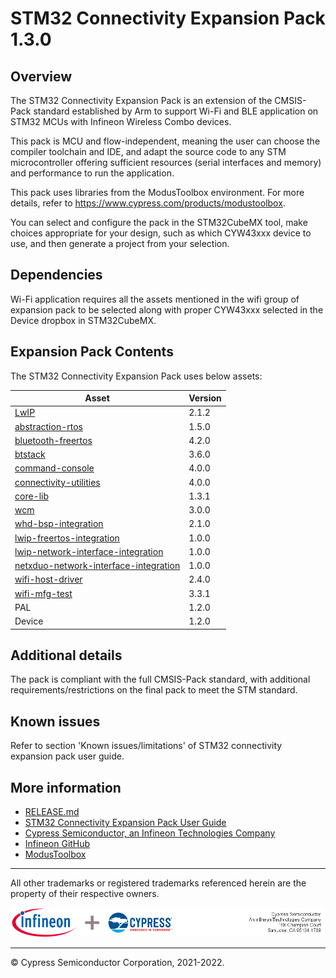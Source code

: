 # STM32 Connectivity Expansion Pack 1.3.0

## Overview
The STM32 Connectivity Expansion Pack is an extension of the CMSIS-Pack standard established by Arm
to support Wi-Fi and BLE application on STM32 MCUs with Infineon Wireless Combo devices.

This pack is MCU and flow-independent, meaning the user can choose the compiler toolchain and IDE,
and adapt the source code to any STM microcontroller offering sufficient resources (serial
interfaces and memory) and performance to run the application.

This pack uses libraries from the ModusToolbox environment. For more details, refer to
https://www.cypress.com/products/modustoolbox.

You can select and configure the pack in the STM32CubeMX tool, make choices appropriate for your
design, such as which CYW43xxx device to use, and then generate a project from your selection.

## Dependencies
Wi-Fi application requires all the assets mentioned in the wifi group of expansion pack to be
selected along with proper CYW43xxx selected in the Device dropbox in STM32CubeMX.

## Expansion Pack Contents
The STM32 Connectivity Expansion Pack uses below assets:

|  Asset                                                                                                     | Version |
| ---------------------------------------------------------------------------------------------------------- | ------- |
| [LwIP](https://git.savannah.nongnu.org/cgit/lwip.git)                                                      |  2.1.2  |
| [abstraction-rtos](https://github.com/Infineon/abstraction-rtos)                                           |  1.5.0  |
| [bluetooth-freertos](https://github.com/Infineon/btstack-integration)                                      |  4.2.0  |
| [btstack](https://github.com/Infineon/btstack)                                                             |  3.6.0  |
| [command-console](https://github.com/Infineon/command-console)                                             |  4.0.0  |
| [connectivity-utilities](https://github.com/Infineon/connectivity-utilities)                               |  4.0.0  |
| [core-lib](https://github.com/Infineon/core-lib)                                                           |  1.3.1  |
| [wcm](https://github.com/Infineon/wifi-connection-manager)                                                 |  3.0.0  |
| [whd-bsp-integration](https://github.com/Infineon/whd-bsp-integration)                                     |  2.1.0  |
| [lwip-freertos-integration](https://github.com/Infineon/lwip-freertos-integration)                         |  1.0.0  |
| [lwip-network-interface-integration](https://github.com/Infineon/lwip-network-interface-integration)       |  1.0.0  |
| [netxduo-network-interface-integration](https://github.com/Infineon/netxduo-network-interface-integration) |  1.0.0  |
| [wifi-host-driver](https://github.com/Infineon/wifi-host-driver)                                           |  2.4.0  |
| [wifi-mfg-test](https://github.com/Infineon/wifi-mfg-test)                                                 |  3.3.1  |
| PAL                                                                                                        |  1.2.0  |
| Device                                                                                                     |  1.2.0  |

## Additional details
The pack is compliant with the full CMSIS-Pack standard, with additional requirements/restrictions
on the final pack to meet the STM standard.

## Known issues
Refer to section 'Known issues/limitations' of STM32 connectivity expansion pack user guide.


## More information
* [RELEASE.md](./RELEASE.md)
* [STM32 Connectivity Expansion Pack User Guide](./Documentation/STM32ConnectivityExpansionPack_UserGuide.pdf)
* [Cypress Semiconductor, an Infineon Technologies Company](http://www.infineon.com)
* [Infineon GitHub](https://github.com/Infineon/)
* [ModusToolbox](https://www.infineon.com/cms/en/design-support/tools/sdk/modustoolbox-software/)

------

All other trademarks or registered trademarks referenced herein are the property of their respective
owners.

![Banner](Documentation/ifx-cy-banner.png)

-------------------------------------------------------------------------------

© Cypress Semiconductor Corporation, 2021-2022.
